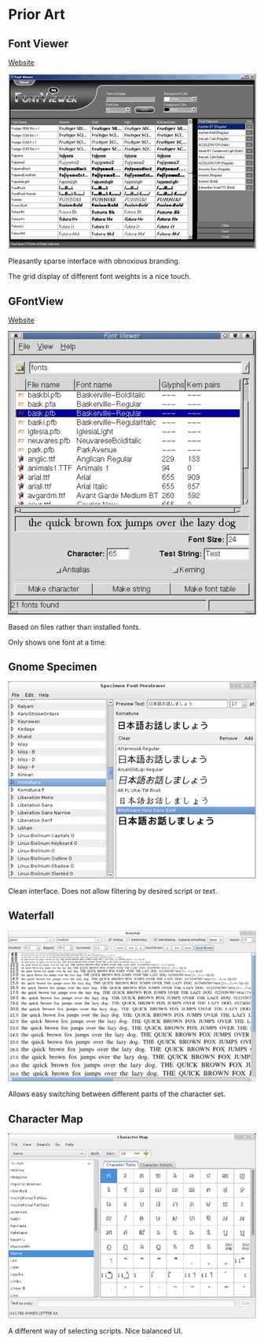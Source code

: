 # Prior Art

## Font Viewer

[Website](http://fontviewer.net/)

![FontViewer screen shot](fontviewer.gif)

Pleasantly sparse interface with obnoxious branding.

The grid display of different font weights is a nice touch. 

## GFontView

[Website](http://gfontview.sourceforge.net/)

![GFontView screen shot](gfontview.png)

Based on files rather than installed fonts.

Only shows one font at a time.

## Gnome Specimen

![Specimen screen shot](gnome_specimen.png)

Clean interface. Does not allow filtering by desired script or text.


## Waterfall

![Waterfall screen shot](waterfall.png)

Allows easy switching between different parts of the character set.

## Character Map

![Character map screen shot](character_map.png)

A different way of selecting scripts. Nice balanced UI.
